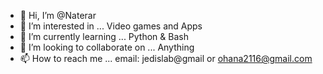 - 👋 Hi, I’m @Naterar
- 👀 I’m interested in ... Video games and Apps 
- 🌱 I’m currently learning ... Python & Bash
- 💞️ I’m looking to collaborate on ... Anything 
- 📫 How to reach me ... email: jedislab@gmail or ohana2116@gmail.com

<!---
Naterar/Naterar is a ✨ special ✨ repository because its `README.md` (this file) appears on your GitHub profile.
You can click the Preview link to take a look at your changes.
--->
